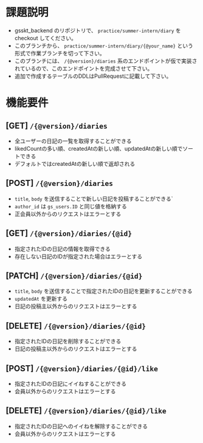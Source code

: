 # 課題説明
- gsskt_backend のリポジトリで、 `practice/summer-intern/diary` をcheckout してください。
- このブランチから、 `practice/summer-intern/diary/{@your_name}` という形式で作業ブランチを切って下さい。
- このブランチには、 `/{@version}/diaries` 系のエンドポイントが仮で実装されているので、このエンドポイントを完成させて下さい。
- 追加で作成するテーブルのDDLはPullRequestに記載して下さい。

# 機能要件
## [GET] `/{@version}/diaries`
- 全ユーザーの日記の一覧を取得することができる
- likedCountの多い順、createdAtの新しい順、updatedAtの新しい順でソートできる
- デフォルトではcreatedAtの新しい順で返却される

## [POST] `/{@version}/diaries`
- `title`, `body` を送信することで新しい日記を投稿することができる`
- `author_id` は `gs_users.ID` と同じ値を格納する
- 正会員以外からのリクエストはエラーとする

## [GET] `/{@version}/diaries/{@id}`
- 指定されたIDの日記の情報を取得できる
- 存在しない日記のIDが指定された場合はエラーとする

## [PATCH] `/{@version}/diaries/{@id}`
- `title`, `body` を送信することで指定されたIDの日記を更新することができる
- `updatedAt` を更新する
- 日記の投稿主以外からのリクエストはエラーとする

## [DELETE] `/{@version}/diaries/{@id}`
- 指定されたIDの日記を削除することができる
- 日記の投稿主以外からのリクエストはエラーとする

## [POST] `/{@version}/diaries/{@id}/like`
- 指定されたIDの日記にイイねすることができる
- 会員以外からのリクエストはエラーとする

## [DELETE] `/{@version}/diaries/{@id}/like`
- 指定されたIDの日記へのイイねを解除することができる
- 会員以外からのリクエストはエラーとする
